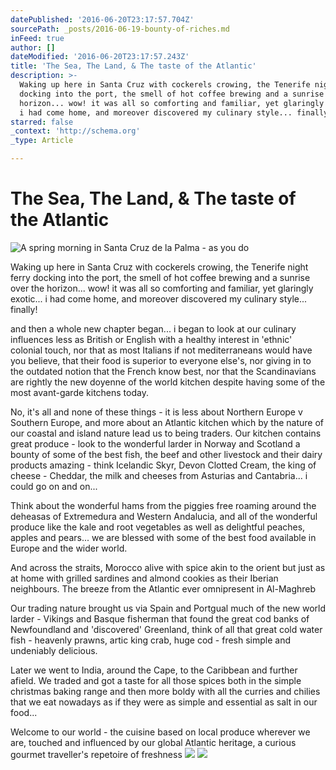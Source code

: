 ```yaml
---
datePublished: '2016-06-20T23:17:57.704Z'
sourcePath: _posts/2016-06-19-bounty-of-riches.md
inFeed: true
author: []
dateModified: '2016-06-20T23:17:57.243Z'
title: 'The Sea, The Land, & The taste of the Atlantic'
description: >-
  Waking up here in Santa Cruz with cockerels crowing, the Tenerife night ferry
  docking into the port, the smell of hot coffee brewing and a sunrise over the
  horizon... wow! it was all so comforting and familiar, yet glaringly exotic...
  i had come home, and moreover discovered my culinary style... finally!
starred: false
_context: 'http://schema.org'
_type: Article

---
```

# The Sea, The Land, & The taste of the Atlantic
![A spring morning in Santa Cruz de la Palma - as you do](https://the-grid-user-content.s3-us-west-2.amazonaws.com/4420496f-c26d-486e-b2a0-1f9c05e143a8.jpg)

Waking up here in Santa Cruz with cockerels crowing, the Tenerife night ferry docking into the port, the smell of hot coffee brewing and a sunrise over the horizon... wow! it was all so comforting and familiar, yet glaringly exotic... i had come home, and moreover discovered my culinary style... finally!

and then a whole new chapter began... i began to look at our culinary influences less as British or English with a healthy interest in 'ethnic' colonial touch, nor that as most Italians if not mediterraneans would have you believe, that their food is superior to everyone else's, nor giving in to the outdated notion that the French know best, nor that the Scandinavians are rightly the new doyenne of the world kitchen despite having some of the most avant-garde kitchens today.

No, it's all and none of these things - it is less about Northern Europe v Southern Europe, and more about an Atlantic kitchen which by the nature of our coastal and island nature lead us to being traders. Our kitchen contains great produce - look to the wonderful larder in Norway and Scotland a bounty of some of the best fish, the beef and other livestock and their dairy products amazing - think Icelandic Skyr, Devon Clotted Cream, the king of cheese - Cheddar, the milk and cheeses from Asturias and Cantabria... i could go on and on...

Think about the wonderful hams from the piggies free roaming around the deheasas of Extremedura and Western Andalucia, and all of the wonderful produce like the kale and root vegetables as well as delightful peaches, apples and pears... we are blessed with some of the best food available in Europe and the wider world.

And across the straits, Morocco alive with spice akin to the orient but just as at home with grilled sardines and almond cookies as their Iberian neighbours. The breeze from the Atlantic ever omnipresent in Al-Maghreb

Our trading nature brought us via Spain and Portgual much of the new world larder - Vikings and Basque fisherman that found the great cod banks of Newfoundland and 'discovered' Greenland, think of all that great cold water fish - heavenly prawns, artic king crab, huge cod - fresh simple and undeniably delicious.

Later we went to India, around the Cape, to the Caribbean and further afield. We traded and got a taste for all those spices both in the simple christmas baking range and then more boldy with all the curries and chilies that we eat nowadays as if they were as simple and essential as salt in our food...

Welcome to our world - the cuisine based on local produce wherever we are, touched and influenced by our global Atlantic heritage, a curious gourmet traveller's repetoire of freshness
![](https://the-grid-user-content.s3-us-west-2.amazonaws.com/088e9619-d368-40b2-ba30-eac783803a12.jpg)
![](https://the-grid-user-content.s3-us-west-2.amazonaws.com/794f4615-e851-4d1a-900d-ae7342b82013.png)